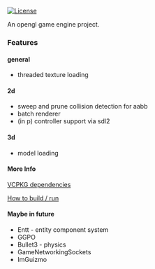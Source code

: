 [![License](https://img.shields.io/badge/License-Apache%202.0-blue.svg)](https://opensource.org/licenses/Apache-2.0)

An opengl game engine project. 

### Features

#### general
- threaded texture loading

#### 2d 
- sweep and prune collision detection for aabb
- batch renderer
- (in p) controller support via sdl2

#### 3d
- model loading

#### More Info

[VCPKG dependencies](./deps_vcpkg_x64-windows.txt)

[How to build / run](./.github/BUILDING.md)

#### Maybe in future
- Entt - entity component system
- GGPO
- Bullet3 - physics
- GameNetworkingSockets
- ImGuizmo